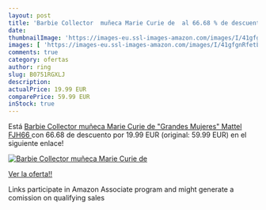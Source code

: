 ```yaml
---
layout: post
title: 'Barbie Collector  muñeca Marie Curie de  al 66.68 % de descuento'
date: 
thumbnailImage: 'https://images-eu.ssl-images-amazon.com/images/I/41gfgnRfetL._SL200_.jpg'
images: [ 'https://images-eu.ssl-images-amazon.com/images/I/41gfgnRfetL._SL200_.jpg' ]
comments: true
category: ofertas
author: ring
slug: B0751RGXLJ
description:
actualPrice: 19.99 EUR
comparePrice: 59.99 EUR
inStock: true
---
```


Está [Barbie Collector  muñeca Marie Curie de "Grandes Mujeres"   Mattel FJH66 ](https://www.amazon.es/dp/B0751RGXLJ/?tag=tolees-21) con 66.68 de descuento por 19.99 EUR (original: 59.99 EUR) en el siguiente enlace!

[![Barbie Collector  muñeca Marie Curie de ](https://images-eu.ssl-images-amazon.com/images/I/41gfgnRfetL._SL200_.jpg)](https://www.amazon.es/dp/B0751RGXLJ/?tag=tolees-21)

[Ver la oferta!!](https://www.amazon.es/dp/B0751RGXLJ/?tag=tolees-21)

Links participate in Amazon Associate program and might generate a comission on qualifying sales



